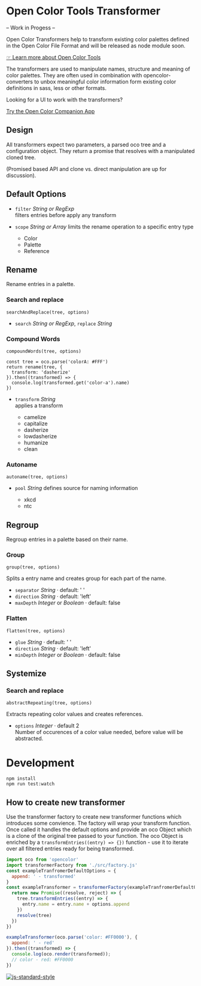 # Open Color Tools Transformer

– Work in Progess –

Open Color Transformers help to transform existing color palettes defined in the Open Color File Format and will be released as node module soon.

[☞ Learn more about Open Color Tools](http://opencolor.tools)

The transformers are used to manipulate names, structure and meaning of color palettes. They are often used in combination with opencolor-converters to unbox meaningful color information form existing color definitions in sass, less or other formats.

Looking for a UI to work with the transformers?

[Try the Open Color Companion App](http://opencolor.tools)

## Design

All transformers expect two parameters, a parsed oco tree and a configuration object. They return a promise that resolves with a manipulated cloned tree.

(Promised based API and clone vs. direct manipulation are up for discussion).

## Default Options

- `filter` _String or RegExp_<br>
  filters entries before apply any transform
- `scope` _String or Array_ limits the rename operation to a specific entry type

  - Color
  - Palette
  - Reference

## Rename

Rename entries in a palette.

### Search and replace

`searchAndReplace(tree, options)`

- `search` _String or RegExp_, `replace` _String_

### Compound Words

`compoundWords(tree, options)`

```
const tree = oco.parse('colorA: #FFF')
return rename(tree, {
  transform: 'dasherize'
}).then((transformed) => {
  console.log(transformed.get('color-a').name)
})
```

- `transform` _String_<br>
  applies a transform

  - camelize
  - capitalize
  - dasherize
  - lowdasherize
  - humanize
  - clean

### Autoname

`autoname(tree, options)`

- `pool` _String_ defines source for naming information

  - xkcd
  - ntc

## Regroup

Regroup entries in a palette based on their name.

### Group

`group(tree, options)`

Splits a entry name and creates group for each part of the name.

- `separator` _String_ · default: ' '
- `direction` _String_ · default: 'left'
- `maxDepth` _Integer_ or _Boolean_ · default: false

### Flatten

`flatten(tree, options)`

- `glue` _String_ · default: ' '
- `direction` _String_ · default: 'left'
- `minDepth` _Integer_ or _Boolean_ · default: false

## Systemize

### Search and replace

`abstractRepeating(tree, options)`

Extracts repeating color values and creates references.

- `options` _Integer_ · default 2<br>
  Number of occurences of a color value needed, before value will be abstracted.

# Development

```
npm install
npm run test:watch
```

## How to create new transformer

Use the transformer factory to create new transformer functions which introduces some convience. The factory will wrap your transform function. Once called it handles the default options and provide an oco Object which is a clone of the original tree passed to your function. The oco Object is enriched by a `transformEntries((entry) => {})` function - use it to iterate over all filtered entries ready for being transformed.

```javascript
import oco from 'opencolor'
import transformerFactory from './src/factory.js'
const exampleTranfromerDefaultOptions = {
  append: ' - transformed'
}
const exampleTransformer = transformerFactory(exampleTranfromerDefaultOptions, (tree, options) => {
  return new Promise((resolve, reject) => {
    tree.transformEntries((entry) => {
      entry.name = entry.name + options.append
    })
    resolve(tree)
  })
})

exampleTransformer(oco.parse('color: #FF0000'), {
  append: ' - red'
}).then((transformed) => {
  console.log(oco.render(transformed));
  // color - red: #FF0000
})
```

[![js-standard-style](https://cdn.rawgit.com/feross/standard/master/badge.svg)](http://standardjs.com/)
